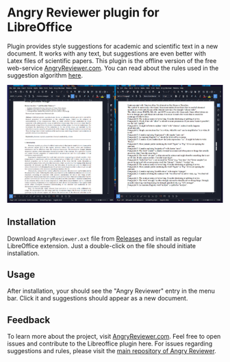 # Angry Reviewer plugin for LibreOffice

Plugin provides style suggestions for academic and scientific text in a new document. It works with any text, but suggestions are even better with Latex files of scientific papers.
This plugin is the offline version of the free web-service [AngryReviewer.com](https://www.angryreviewer.com). You can read about the rules used in the suggestion algorithm [here](https://www.angryreviewer.com/rules).

![Screenshot](https://github.com/anufrievroman/libreoffice-angryreviewer/blob/master/screen.png)

## Installation 

Download `AngryReviewer.oxt` file from [Releases](https://github.com/anufrievroman/libreoffice-angryreviewer/releases) and install as regular LibreOffice extension. Just a double-click on the file should initiate installation.

## Usage

After installation, your should see the "Angry Reviewer" entry in the menu bar. Click it and suggestions should appear as a new document.

## Feedback

To learn more about the project, visit [AngryReviewer.com](https://www.angryreviewer.com). Feel free to open issues and contribute to the Libreoffice plugin here. For issues regarding suggestions and rules, please visit the [main repository of Angry Reviewer](https://github.com/anufrievroman/Angry-Reviewer).
